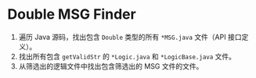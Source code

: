 # Double MSG Finder

1. 遍历 Java 源码，找出包含 `Double` 类型的所有 `*MSG.java` 文件（API 接口定义）。
2. 找出所有包含 `getValidStr` 的 `*Logic.java` 和 `*LogicBase.java` 文件。
3. 从筛选出的逻辑文件中找出包含筛选出的 MSG 文件的文件。
